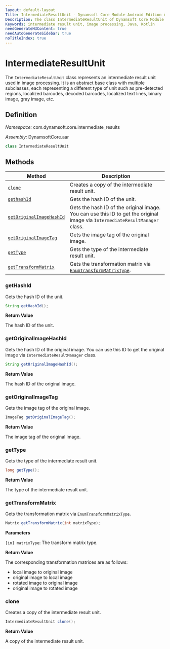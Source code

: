 ```yaml
---
layout: default-layout
Title: IntermediateResultUnit - Dynamsoft Core Module Android Edition API Reference
Description: The class IntermediateResultUnit of Dynamsoft Core Module represents an intermediate result unit used in image processing, which is an abstract base class with multiple subclasses.
Keywords: intermediate result unit, image processing, Java, Kotlin
needGenerateH3Content: true
needAutoGenerateSidebar: true
noTitleIndex: true
---
```


# IntermediateResultUnit

The `IntermediateResultUnit` class represents an intermediate result unit used in image processing. It is an abstract base class with multiple subclasses, each representing a different type of unit such as pre-detected regions, localized barcodes, decoded barcodes, localized text lines, binary image, gray image, etc.

## Definition

*Namespace:* com.dynamsoft.core.intermediate_results

*Assembly:* DynamsoftCore.aar

```java
class IntermediateResultUnit
```

## Methods

| Method | Description |
|------- |-------------|
| [`clone`](#clone) | Creates a copy of the intermediate result unit. |
| [`gethashId`](#gethashid) | Gets the hash ID of the unit. |
| [`getOriginalImageHashId`](#getoriginalimagehashid) | Gets the hash ID of the original image. You can use this ID to get the original image via `IntermediateResultManager` class. |
| [`getOriginalImageTag`](#getoriginalimagetag) | Gets the image tag of the original image. |
| [`getType`](#gettype) | Gets the type of the intermediate result unit. |
| [`getTransformMatrix`](#gettransformmatrix) | Gets the transformation matrix via [`EnumTransformMatrixType`]({{site.enums}}/core/transform-matrix-type.html). |

### getHashId

Gets the hash ID of the unit.

```java
String getHashId();
```

**Return Value**

The hash ID of the unit.

### getOriginalImageHashId

Gets the hash ID of the original image. You can use this ID to get the original image via `IntermediateResultManager` class.

```java
String getOriginalImageHashId();
```

**Return Value**

The hash ID of the original image.

### getOriginalImageTag

Gets the image tag of the original image.

```java
ImageTag getOriginalImageTag();
```

**Return Value**

The image tag of the original image.

### getType

Gets the type of the intermediate result unit.

```java
long getType();
```

**Return Value**

The type of the intermediate result unit.

### getTransformMatrix

Gets the transformation matrix via [`EnumTransformMatrixType`]({{site.enums}}/core/transform-matrix-type.html).

```java
Matrix getTransformMatrix(int matrixType);
```

**Parameters**

`[in] matrixType`: The transform matrix type.

**Return Value**

The corresponding transformation matrices are as follows:

- local image to original image
- original image to local image
- rotated image to original image
- original image to rotated image

### clone

Creates a copy of the intermediate result unit.

```java
IntermediateResultUnit clone();
```

**Return Value**

A copy of the intermediate result unit.
